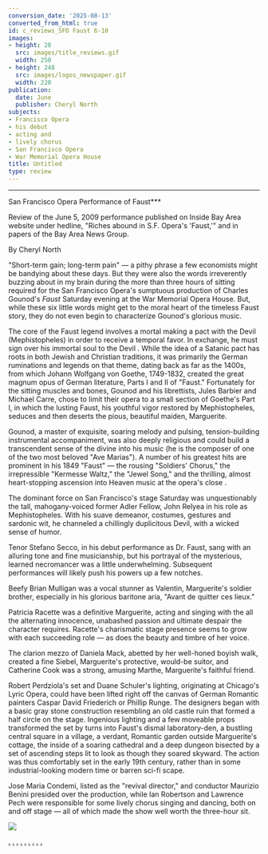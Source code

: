 ```yaml
---
conversion_date: '2025-08-13'
converted_from_html: true
id: c_reviews_SFO Faust 6-10
images:
- height: 28
  src: images/title_reviews.gif
  width: 250
- height: 248
  src: images/logos_newspaper.gif
  width: 220
publication:
  date: June
  publisher: Cheryl North
subjects:
- Francisco Opera
- his debut
- acting and
- lively chorus
- San Francisco Opera
- War Memorial Opera House
title: Untitled
type: review
---
```


***

San Francisco Opera Performance of Faust***

Review of the June 5, 2009 performance published on Inside Bay Area website under hedline, "Riches abound in S.F. Opera's 'Faust,'" and in papers of the Bay Area News Group.

By Cheryl North

"Short-term gain; long-term pain" — a pithy phrase a few economists might be bandying about these days. But they were also the words irreverently buzzing about in my brain during the more than three hours of sitting required for the San Francisco Opera's sumptuous production of Charles Gounod's *Faust* Saturday evening at the War Memorial Opera House. But, while these six little words might get to the moral heart of the timeless Faust story, they do not even begin to characterize Gounod's glorious music.

The core of the Faust legend involves a mortal making a pact with the Devil (Mephistopheles) in order to receive a temporal favor. In exchange, he must sign over his immortal soul to the Devil . While the idea of a Satanic pact has roots in both Jewish and Christian traditions, it was primarily the German ruminations and legends on that theme, dating back as far as the 1400s, from which Johann Wolfgang von Goethe, 1749-1832, created the great magnum opus of German literature, Parts I and II of "Faust." Fortunately for the sitting muscles and bones, Gounod and his librettists, Jules Barbier and Michael Carre, chose to limit their opera to a small section of Goethe's Part I, in which the lusting Faust, his youthful vigor restored by Mephistopheles, seduces and then deserts the pious, beautiful maiden, Marguerite.

Gounod, a master of exquisite, soaring melody and pulsing, tension-building instrumental accompaniment, was also deeply religious and could build a transcendent sense of the divine into his music (he is the composer of one of the two most beloved "Ave Marias"). A number of his greatest hits are prominent in his 1849 "Faust" — the rousing "Soldiers' Chorus," the irrepressible "Kermesse Waltz," the "Jewel Song," and the thrilling, almost heart-stopping ascension into Heaven music at the opera's close .

The dominant force on San Francisco's stage Saturday was unquestionably the tall, mahogany-voiced former Adler Fellow, John Relyea in his role as Mephistopheles. With his suave demeanor, costumes, gestures and sardonic wit, he channeled a chillingly duplicitous Devil, with a wicked sense of humor.

Tenor Stefano Secco, in his debut performance as Dr. Faust, sang with an alluring tone and fine musicianship, but his portrayal of the mysterious, learned necromancer was a little underwhelming. Subsequent performances will likely push his powers up a few notches.

Beefy Brian Mulligan was a vocal stunner as Valentin, Marguerite's soldier brother, especially in his glorious baritone aria, "Avant de quitter ces lieux."

Patricia Racette was a definitive Marguerite, acting and singing with the all the alternating innocence, unabashed passion and ultimate despair the character requires. Racette's charismatic stage presence seems to grow with each succeeding role — as does the beauty and timbre of her voice.

The clarion mezzo of Daniela Mack, abetted by her well-honed boyish walk, created a fine Siebel, Marguerite's protective, would-be suitor, and Catherine Cook was a strong, amusing Marthe, Marguerite's faithful friend.

Robert Perdziola's set and Duane Schuler's lighting, originating at Chicago's Lyric Opera, could have been lifted right off the canvas of German Romantic painters Caspar David Friederich or Phillip Runge. The designers began with a basic gray stone construction resembling an old castle ruin that formed a half circle on the stage. Ingenious lighting and a few moveable props transformed the set by turns into Faust's dismal laboratory-den, a bustling central square in a village, a verdant, Romantic garden outside Marguerite's cottage, the inside of a soaring cathedral and a deep dungeon bisected by a set of ascending steps lit to look as though they soared skyward. The action was thus comfortably set in the early 19th century, rather than in some industrial-looking modern time or barren sci-fi scape.

Jose Maria Condemi, listed as the "revival director," and conductor Maurizio Benini presided over the production, while Ian Robertson and Lawrence Pech were responsible for some lively chorus singing and dancing, both on and off stage — all of which made the show well worth the three-hour sit.

![](images/logos_newspaper.gif)

[.](http://www.dunningmarketing.com)
[.](http://www.witnessamerica.com)
[.](http://www.witnessamerica.com/camcorders)
[.](http://www.ksql.com)
[.](http://www.ascendaviation.com)
[.](http://www.echovalleysupply.com)
[.](http://www.northworks.net)
[.](http://www.attainia.com)
[.](http://www.briandunning.com)